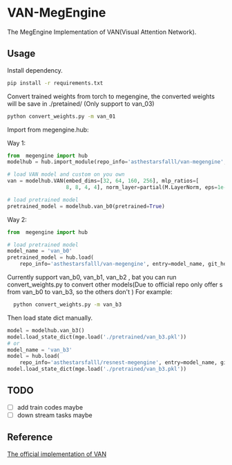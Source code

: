 # VAN-MegEngine

The MegEngine Implementation of VAN(Visual Attention Network).

## Usage

Install dependency.

```bash
pip install -r requirements.txt
```

Convert trained weights from torch to megengine, the converted weights will be save in ./pretained/ (Only support to van_03)

```bash
python convert_weights.py -m van_01
```

Import from megengine.hub:

Way 1:

```python
from  megengine import hub
modelhub = hub.import_module(repo_info='asthestarsfalll/van-megengine', git_host='github.com')

# load VAN model and custom on you own
van = modelhub.VAN(embed_dims=[32, 64, 160, 256], mlp_ratios=[
                   8, 8, 4, 4], norm_layer=partial(M.LayerNorm, eps=1e-6), depths=[3, 3, 5, 2], **kwargs)

# load pretrained model 
pretrained_model = modelhub.van_b0(pretrained=True) 
```

Way 2:

```python
from  megengine import hub

# load pretrained model 
model_name = 'van_b0'
pretrained_model = hub.load(
    repo_info='asthestarsfalll/van-megengine', entry=model_name, git_host='github.com', pretrained=True)
```

Currently support van_b0, van_b1, van_b2 , bat you can run convert_weights.py to convert other models(Due to official repo only offer s from van_b0 to van_b3, so the others don't )
For example:

```bash
  python convert_weights.py -m van_b3
```

Then load state dict manually.

```python
model = modelhub.van_b3()
model.load_state_dict(mge.load('./pretrained/van_b3.pkl'))
# or
model_name = 'van_b3'
model = hub.load(
    repo_info='asthestarsfalll/resnest-megengine', entry=model_name, git_host='github.com')
model.load_state_dict(mge.load('./pretrained/van_b3.pkl'))
```

## TODO

- [ ] add train codes maybe
- [ ] down stream tasks maybe

## Reference

[The official implementation of VAN](https://github.com/Visual-Attention-Network/VAN-Classification)
